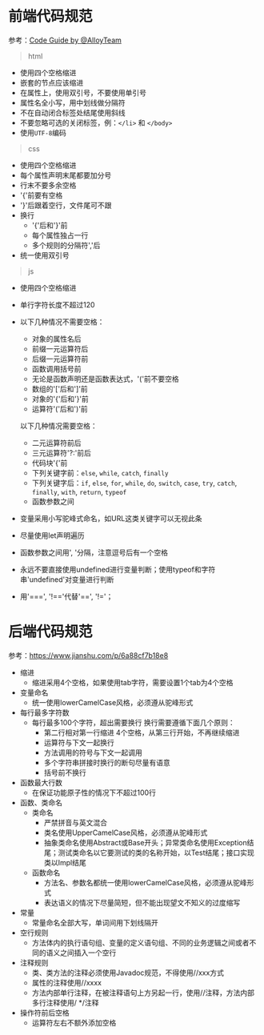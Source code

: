 # 前端代码规范

参考：[Code Guide by @AlloyTeam](http://alloyteam.github.io/CodeGuide/)

> html

- 使用四个空格缩进
- 嵌套的节点应该缩进
- 在属性上，使用双引号，不要使用单引号
- 属性名全小写，用中划线做分隔符
- 不在自动闭合标签处结尾使用斜线
- 不要忽略可选的关闭标签，例：`</li>` 和 `</body>`
- 使用`UTF-8`编码

> css

- 使用四个空格缩进
- 每个属性声明末尾都要加分号
- 行末不要多余空格
- '{'前要有空格
- '}'后跟着空行，文件尾可不跟
- 换行
  - '{'后和'}'前
  - 每个属性独占一行
  - 多个规则的分隔符','后
- 统一使用双引号

> js

- 使用四个空格缩进

- 单行字符长度不超过120

- 以下几种情况不需要空格：

  - 对象的属性名后
  - 前缀一元运算符后
  - 后缀一元运算符前
  - 函数调用括号前
  - 无论是函数声明还是函数表达式，'('前不要空格
  - 数组的'['后和']'前
  - 对象的'{'后和'}'前
  - 运算符'('后和')'前

  以下几种情况需要空格：

  - 二元运算符前后
  - 三元运算符'?:'前后
  - 代码块'{'前
  - 下列关键字前：`else`, `while`, `catch`, `finally`
  - 下列关键字后：`if`, `else`, `for`, `while`, `do`, `switch`, `case`, `try`, `catch`, `finally`, `with`, `return`, `typeof`
  - 函数参数之间

- 变量采用小写驼峰式命名，如URL这类关键字可以无视此条

- 尽量使用let声明遍历

- 函数参数之间用', '分隔，注意逗号后有一个空格

- 永远不要直接使用undefined进行变量判断；使用typeof和字符串'undefined'对变量进行判断

- 用'===', '!=='代替'==', '!='；



# 后端代码规范

参考：https://www.jianshu.com/p/6a88cf7b18e8

+ 缩进
  + 缩进采用4个空格，如果使用tab字符，需要设置1个tab为4个空格
+ 变量命名
  + 统一使用lowerCamelCase风格，必须遵从驼峰形式
+ 每行最多字符数
  + 每行最多100个字符，超出需要换行
    换行需要遵循下面几个原则：
      + 第二行相对第一行缩进 4个空格，从第三行开始，不再继续缩进
      + 运算符与下文一起换行
      + 方法调用的符号与下文一起调用
      + 多个字符串拼接时换行的断句尽量有语意
      + 括号前不换行
+ 函数最大行数 
  + 在保证功能原子性的情况下不超过100行 
+ 函数、类命名
  + 类命名
    + 严禁拼音与英文混合
    + 类名使用UpperCamelCase风格，必须遵从驼峰形式
    + 抽象类命名使用Abstract或Base开头；异常类命名使用Exception结尾；测试类命名以它要测试的类的名称开始，以Test结尾；接口实现类以Impl结尾
  + 函数命名
    + 方法名、参数名都统一使用lowerCamelCase风格，必须遵从驼峰形式
    + 表达语义的情况下尽量简短，但不能出现望文不知义的过度缩写
+ 常量
  + 常量命名全部大写，单词间用下划线隔开
+ 空行规则
  + 方法体内的执行语句组、变量的定义语句组、不同的业务逻辑之间或者不同的语义之间插入一个空行
+ 注释规则
  + 类、类方法的注释必须使用Javadoc规范，不得使用//xxx方式
  + 属性的注释使用//xxxx
  + 方法内部单行注释，在被注释语句上方另起一行，使用//注释，方法内部多行注释使用/ */注释
+ 操作符前后空格
  + 运算符左右不额外添加空格